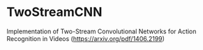 # TwoStreamCNN
Implementation of Two-Stream Convolutional Networks for Action Recognition in Videos (https://arxiv.org/pdf/1406.2199)
